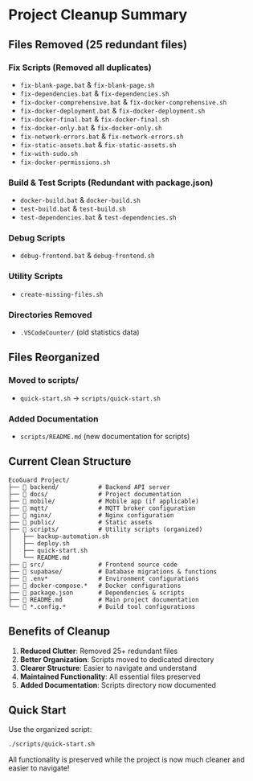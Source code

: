 # Project Cleanup Summary

## Files Removed (25 redundant files)

### Fix Scripts (Removed all duplicates)
- `fix-blank-page.bat` & `fix-blank-page.sh`
- `fix-dependencies.bat` & `fix-dependencies.sh`
- `fix-docker-comprehensive.bat` & `fix-docker-comprehensive.sh`
- `fix-docker-deployment.bat` & `fix-docker-deployment.sh`
- `fix-docker-final.bat` & `fix-docker-final.sh`
- `fix-docker-only.bat` & `fix-docker-only.sh`
- `fix-network-errors.bat` & `fix-network-errors.sh`
- `fix-static-assets.bat` & `fix-static-assets.sh`
- `fix-with-sudo.sh`
- `fix-docker-permissions.sh`

### Build & Test Scripts (Redundant with package.json)
- `docker-build.bat` & `docker-build.sh`
- `test-build.bat` & `test-build.sh`
- `test-dependencies.bat` & `test-dependencies.sh`

### Debug Scripts
- `debug-frontend.bat` & `debug-frontend.sh`

### Utility Scripts
- `create-missing-files.sh`

### Directories Removed
- `.VSCodeCounter/` (old statistics data)

## Files Reorganized

### Moved to scripts/
- `quick-start.sh` → `scripts/quick-start.sh`

### Added Documentation
- `scripts/README.md` (new documentation for scripts)

## Current Clean Structure

```
EcoGuard Project/
├── 📁 backend/           # Backend API server
├── 📁 docs/              # Project documentation
├── 📁 mobile/            # Mobile app (if applicable)
├── 📁 mqtt/              # MQTT broker configuration
├── 📁 nginx/             # Nginx configuration
├── 📁 public/            # Static assets
├── 📁 scripts/           # Utility scripts (organized)
│   ├── backup-automation.sh
│   ├── deploy.sh
│   ├── quick-start.sh
│   └── README.md
├── 📁 src/               # Frontend source code
├── 📁 supabase/          # Database migrations & functions
├── 📄 .env*              # Environment configurations
├── 📄 docker-compose.*   # Docker configurations
├── 📄 package.json       # Dependencies & scripts
├── 📄 README.md          # Main project documentation
└── 📄 *.config.*         # Build tool configurations
```

## Benefits of Cleanup

1. **Reduced Clutter**: Removed 25+ redundant files
2. **Better Organization**: Scripts moved to dedicated directory
3. **Clearer Structure**: Easier to navigate and understand
4. **Maintained Functionality**: All essential files preserved
5. **Added Documentation**: Scripts directory now documented

## Quick Start

Use the organized script:
```bash
./scripts/quick-start.sh
```

All functionality is preserved while the project is now much cleaner and easier to navigate!